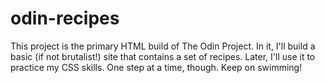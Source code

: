 # odin-recipes

This project is the primary HTML build of The Odin Project. In it, I'll build a basic (if not brutalist!) site that contains a set of recipes. Later, I'll use it to practice my CSS skills. One step at a time, though. Keep on swimming!